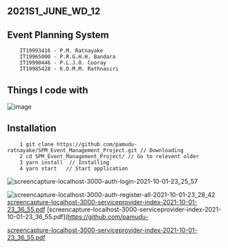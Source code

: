 ## 2021S1_JUNE_WD_12

## Event Planning System
        
        IT19993416 - P.M. Ratnayake
        IT19965000 - P.R.G.H.H. Bandara
        IT19990446 - P.L.J.O. Cooray
        IT19985428 - K.D.M.M. Rathnasiri
        
## Things I code with
![image](https://user-images.githubusercontent.com/78203677/135664610-da5d56ee-640a-48aa-8721-fdde2aca3650.png)

## Installation

        1 git clone https://github.com/pamudu-ratnayake/SPM_Event_Management_Project.git // Downloading
        2 cd SPM_Event_Management_Project/ // Go to relevent older
        3 yarn install  // Installing
        4 yarn start   // Start application
        
![screencapture-localhost-3000-auth-login-2021-10-01-23_25_57](https://i.ibb.co/K765n4J/login.png)


![screencapture-localhost-3000-auth-register-all-2021-10-01-23_28_42](https://i.ibb.co/ZK3rVNT/register.png)
[screencapture-localhost-3000-serviceprovider-index-2021-10-01-23_36_55.pdf](https://github.com/pamudu-ratnayake/SPM_Event_Management_Project/files/7269274/screencapture-localhost-3000-serviceprovider-index-2021-10-01-23_36_55.pdf)
[screencapture-localhost-3000-serviceprovider-index-2021-10-01-23_36_55.pdf](https://github.com/pamudu-

[screencapture-localhost-3000-serviceprovider-index-2021-10-01-23_36_55.pdf](https://github.com/pamudu-ratnayake/SPM_Event_Management_Project/files/7269280/screencapture-localhost-3000-serviceprovider-index-2021-10-01-23_36_55.pdf)


